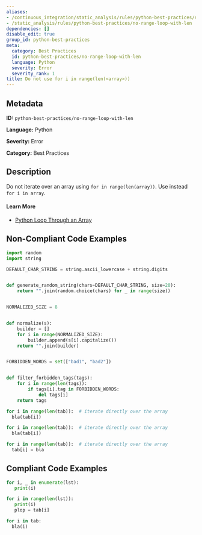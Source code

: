 ```yaml
---
aliases:
- /continuous_integration/static_analysis/rules/python-best-practices/no-range-loop-with-len
- /static_analysis/rules/python-best-practices/no-range-loop-with-len
dependencies: []
disable_edit: true
group_id: python-best-practices
meta:
  category: Best Practices
  id: python-best-practices/no-range-loop-with-len
  language: Python
  severity: Error
  severity_rank: 1
title: Do not use for i in range(len(<array>))
---
```

<!--  SOURCED FROM https://github.com/DataDog/datadog-static-analyzer-rule-docs -->


## Metadata
**ID:** `python-best-practices/no-range-loop-with-len`

**Language:** Python

**Severity:** Error

**Category:** Best Practices

## Description
Do not iterate over an array using `for in range(len(array))`. Use instead `for i in array`.

#### Learn More

 - [Python Loop Through an Array](https://www.w3schools.com/python/gloss_python_array_loop.asp)

## Non-Compliant Code Examples
```python
import random
import string

DEFAULT_CHAR_STRING = string.ascii_lowercase + string.digits


def generate_random_string(chars=DEFAULT_CHAR_STRING, size=20):
    return "".join(random.choice(chars) for _ in range(size))


NORMALIZED_SIZE = 8


def normalize(s):
    builder = []
    for i in range(NORMALIZED_SIZE):
        builder.append(s[i].capitalize())
    return "".join(builder)


FORBIDDEN_WORDS = set(["bad1", "bad2"])


def filter_forbidden_tags(tags):
    for i in range(len(tags)):
        if tags[i].tag in FORBIDDEN_WORDS:
            del tags[i]
    return tags
```

```python
for i in range(len(tab)):  # iterate directly over the array
  bla(tab[i])
```

```python
for i in range(len(tab)):  # iterate directly over the array
  bla(tab[i])
```

```python
for i in range(len(tab)):  # iterate directly over the array
  tab[i] = bla
```

## Compliant Code Examples
```python
for i, _ in enumerate(lst):
   print(i)

for i in range(len(lst)):
   print(i)
   plop = tab[i]
```

```python
for i in tab:
  bla(i)
```
